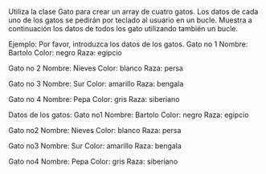 Utiliza la clase Gato para crear un array de cuatro gatos. Los datos de cada uno de los gatos se pedirán por teclado al usuario en un bucle. Muestra a continuación los datos de todos los gato utilizando también un bucle.

Ejemplo:
Por favor, introduzca los datos de los gatos.
Gato no 1
Nombre: Bartolo
Color: negro
Raza: egipcio

Gato no 2
Nombre: Nieves
Color: blanco
Raza: persa

Gato no 3
Nombre: Sur
Color: amarillo
Raza: bengala

Gato no 4
Nombre: Pepa
Color: gris
Raza: siberiano

Datos de los gatos:
Gato no1
Nombre: Bartolo
Color: negro
Raza: egipcio

Gato no2
Nombre: Nieves
Color: blanco
Raza: persa

Gato no3
Nombre: Sur
Color: amarillo
Raza: bengala

Gato no4
Nombre: Pepa
Color: gris
Raza: siberiano
